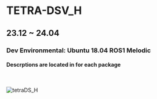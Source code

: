 # TETRA-DSV_H
## 23.12 ~ 24.04
### Dev Environmental: Ubuntu 18.04 ROS1 Melodic

#### Descrptions are located in for each package

<br>

![tetraDS_H](https://github.com/minwoo1213/TETRA-DSV_H/assets/103166594/f102869a-22ca-4d90-be81-63299282bf68)
